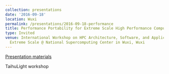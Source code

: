 ```yaml
---
collection: presentations
date: '2016-09-18'
location: Wuxi
permalink: /presentations/2016-09-18-performance
title: Performance Portability for Extreme Scale High Performance Computing
type: Invited
venue: International Workshop on HPC Architecture, Software, and Application at an
  Extreme Scale @ National Supercomputing Center in Wuxi, Wuxi
---
```


[Presentation materials](http://thuhpgc.org/index.php/Introduction)

TaihuLight workshop
